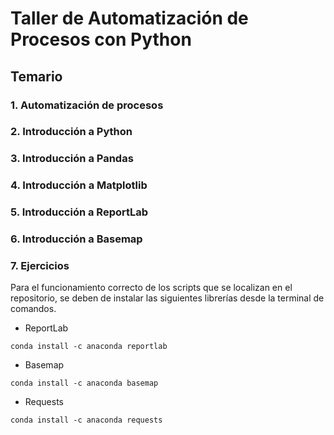 # Taller de Automatización de Procesos con Python

## Temario

### 1. Automatización de procesos
### 2. Introducción a Python
### 3. Introducción a Pandas
### 4. Introducción a Matplotlib
### 5. Introducción a ReportLab
### 6. Introducción a Basemap
### 7. Ejercicios


Para el funcionamiento correcto de los scripts que se localizan en el repositorio,
se deben de instalar las siguientes librerías desde la terminal de comandos.

* ReportLab

`conda install -c anaconda reportlab`

* Basemap

`conda install -c anaconda basemap`

* Requests

`conda install -c anaconda requests`
